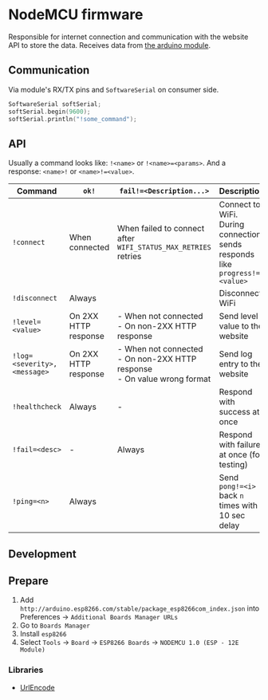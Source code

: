 # NodeMCU firmware

Responsible for internet connection and communication with the website API to store the data. Receives data from [the arduino module](../arduino).

## Communication

Via module's RX/TX pins and `SoftwareSerial` on consumer side.

```cpp
SoftwareSerial softSerial;
softSerial.begin(9600);
softSerial.println("!some_command");
```

## API

Usually a command looks like: `!<name>` or `!<name>=<params>`. And a response: `<name>!` or `<name>!=<value>`.

| Command                     | `ok!`                | `fail!=<Description...>`                                                      | Description                                                                |
| --------------------------- | -------------------- | ----------------------------------------------------------------------------- | -------------------------------------------------------------------------- |
| `!connect`                  | When connected       | When failed to connect after `WIFI_STATUS_MAX_RETRIES` retries                | Connect to WiFi. During connection sends responds like `progress!=<value>` |
| `!disconnect`               | Always               |                                                                               | Disconnect WiFi                                                            |
| `!level=<value>`            | On 2XX HTTP response | - When not connected<br>- On non-2XX HTTP response                            | Send level value to the website                                            |
| `!log=<severity>,<message>` | On 2XX HTTP response | - When not connected<br>- On non-2XX HTTP response<br>- On value wrong format | Send log entry to the website                                              |
| `!healthcheck`              | Always               | -                                                                             | Respond with success at once                                               |
| `!fail=<desc>`              | -                    | Always                                                                        | Respond with failure at once (for testing)                                 |
| `!ping=<n>`                 | Always               |                                                                               | Send `pong!=<i>` back `n` times with 10 sec delay                          |

## Development

## Prepare

1. Add `http://arduino.esp8266.com/stable/package_esp8266com_index.json` into Preferences &rarr; `Additional Boards Manager URLs`
2. Go to `Boards Manager`
3. Install `esp8266`
4. Select `Tools` &rarr; `Board` &rarr; `ESP8266 Boards` &rarr; `NODEMCU 1.0 (ESP - 12E Module)`

### Libraries

- [UrlEncode](https://github.com/plageoj/urlencode)
